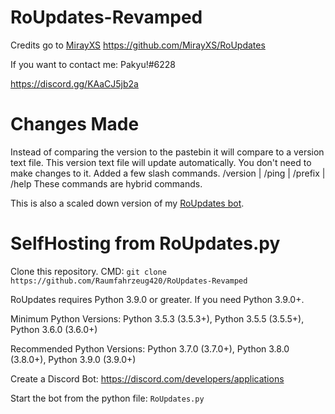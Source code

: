 # RoUpdates-Revamped

Credits go to [MirayXS](https://github.com/MirayXS) https://github.com/MirayXS/RoUpdates

If you want to contact me: Pakyu!#6228

https://discord.gg/KAaCJ5jb2a

# Changes Made

Instead of comparing the version to the pastebin it will compare to a version text file. This version text file will update automatically. You don't need to make changes to it. Added a few slash commands. /version | /ping | /prefix | /help These commands are hybrid commands.

This is also a scaled down version of my [RoUpdates bot](https://discord.gg/KAaCJ5jb2a). 

# SelfHosting from RoUpdates.py

Clone this repository. CMD: ```git clone https://github.com/Raumfahrzeug420/RoUpdates-Revamped```

RoUpdates requires Python 3.9.0 or greater. If you need Python 3.9.0+.

Minimum Python Versions: Python 3.5.3 (3.5.3+), Python 3.5.5 (3.5.5+), Python 3.6.0 (3.6.0+)

Recommended Python Versions: Python 3.7.0 (3.7.0+), Python 3.8.0 (3.8.0+), Python 3.9.0 (3.9.0+)

Create a Discord Bot: https://discord.com/developers/applications

Start the bot from the python file: ```RoUpdates.py```
